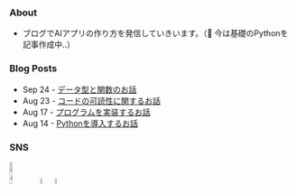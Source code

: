 ### About

- ブログでAIアプリの作り方を発信していきいます。（🔰 今は基礎のPythonを記事作成中..）


### Blog Posts

- Sep 24 - [データ型と関数のお話](https://juvet-ai.com/not-scared-anymore-python/)
- Aug 23 - [コードの可読性に関するお話](https://juvet-ai.com/only-way-to-avoid-mistake-python/)
- Aug 17 - [プログラムを実装するお話](https://juvet-ai.com/speed-python/)
- Aug 14 - [Pythonを導入するお話](https://juvet-ai.com/easy-way-ai/)


### SNS
[<img src="https://user-images.githubusercontent.com/91817942/135741919-1da03211-38b2-4837-8eee-a67559242d62.png" alt="alt text" width="10%" height="10%">](https://juvet-ai.com) [<img src="https://user-images.githubusercontent.com/91817942/135741829-0ae80e46-e8f4-478a-9c50-054e5200dd27.png" alt="alt text" width="5%" height="5%">](https://twitter.com/AI_JUVET)[<img src="https://user-images.githubusercontent.com/91817942/135742150-43ae74f9-273f-4c0b-9b49-f223c08b85c0.png" alt="" width="5%" height="5%">](https://www.instagram.com/ai_juvet/)
